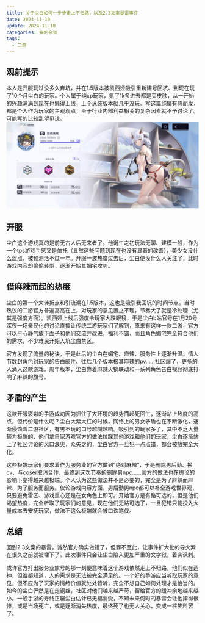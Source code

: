 ```yaml
---
title: 关于尘白如何一步步走上不归路，以及2.3文案暴雷事件
date: 2024-11-10
update: 2024-11-10
categories: 猫的杂谈
tags:
  - 二游
---
```

## 观前提示
本人是开服玩过没多久弃坑，并在1.5版本被凯西娅吸引重新建号回坑、到现在玩了10个月尘白的玩家。个人属于纯xp玩家，氪了1k多进去都是买皮肤，从一开始的兴趣满满到现在也懒得上线，上个泳装版本就几乎没玩。写这篇纯属有感而发，都是个人作为玩家的主观观点，至于行业内部利益相关的复杂因素就不予讨论了。可能写的比较乱望见谅。
![snowbreak](./snowbreak.jpg)
  
## 开服
尘白这个游戏真的是前无古人后无来者了。他诞生之初玩法无聊、建模一般，作为一个tps游戏手感又是依托（显然这些问题到现在也没有显著的改善），美少女没什么涩点，被预测活不过一年。开服一波热度过去后，尘白便没什么人关注了，此时游戏内容却偷偷转型，逐渐开始其媚宅攻势。  
  
## 借麻辣而起的热度
尘白的第一个大转折点和引流潮在1.5版本，这也是吸引我回坑的时间节点。当时热议的二游官方普遍高高在上，对玩家的意见置之不理，节奏大了就是冷处理（尤其是强度方面）。凯西娅上线后强度令玩家大跌眼镜，于是尘白b站官号在1月20号深夜一场亲民化的讨论直播让传统二游玩家们了解到，原来有这样一款二游，官方可以平心静气放下面子和他们交流并改进，福利不错，而且角色媚宅完全符合他们的需求，不少难民开始入坑尘白禁区。  
  
官方发现了流量的秘诀，于是此后的尘白在媚宅、麻辣、服务性上逐渐升温。情人节数封角色对玩家的告白邮件、往后几个版本极其麻辣的pv……社区爆了，更多的人涌入这款游戏。周年版本，尘白靠着麻辣火锅联动和一系列角色告白视频彻底打响了麻辣的旗号。  
## 矛盾的产生 
这款开服褒姒的手游成功因为抓住了大环境的趋势而起死回生，逐渐站上热度的高点，但代价是什么呢？尘白大紫大红的时候，网络上的男女矛盾也在不断激化，逐渐侵蚀着二游社区，有男不玩的口号越喊越响。吸引到的玩家多了，其中不乏大量较为极端的，他们拿自家游戏官方的做法拉踩其他游戏和他们的玩家，尘白逐渐站上了社区讨论的风口浪尖，众矢之的，尘白官方一旦犯一点点错，都会被放完全大化。  
  
这些极端玩家们要求着作为服务业的官方做到”绝对麻辣“，于是删除男后勤、换cv、与coser取消合作、最终到这次节奏的删除男npc……官方的做法也在舆论的影响下变得越来越极端。个人认为这些做法并不是必要的，完全是为了麻辣而麻辣、为了服务而服务。仅论游戏内容方面，男后勤男npc都可以补全游戏世界观，只要避免雷区、游戏重心还是在女角色上即可。开始官方是有路可选的，但是他们渴望热度，完全听取了玩家们的意见，现在他们无路可选了，一旦犯错只能投入大量成本去安抚玩家，做法不这么极端就会被口诛笔伐。  
  
## 总结
回到2.3文案的暴雷，诚然官方确实做错了，但罪不至此，让事件扩大化的导火索在很久之前就被埋下了。此次事件只会让尘白陷入更加严重的文字狱，着实讽刺。  
  
或许官方打出服务业旗号的那一刻便意味着这个游戏依然走上不归路，他们似在造神，但谁都知道，人的需求是无法被完全满足的。一个好的手游应当听取玩家的意见，但不应为了玩家的情绪价值就处处皆听，完全不想自己如何处理才是恰当的。如今的尘白俨然是在走钢丝，社区对他们越来越严苛，留给官方的缓冲余地越来越小。一般手游的寿终正寝尘白估计已无福消受，不知未来何时的暴雷会让他摔得很惨，或是当场死亡，或是逐渐消失热度，最终死了也无人关心，变成一桩笑料罢了。